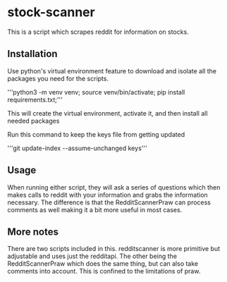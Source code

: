 # stock-scanner

This is a script which scrapes reddit for information on stocks.

## Installation

Use python's virtual environment feature to download and isolate all the packages you need for the scripts.

'''python3 -m venv venv; source venv/bin/activate; pip install requirements.txt;'''

This will create the virtual environment, activate it, and then install all needed packages

Run this command to keep the keys file from getting updated

'''git update-index --assume-unchanged keys'''

## Usage

When running either script, they will ask a series of questions which then makes calls to reddit with your information and grabs the information necessary. The difference is that the RedditScannerPraw can process comments as well making it a bit more useful in most cases.

## More notes

There are two scripts included in this. redditscanner is more primitive but adjustable and uses just the redditapi. The other being the RedditScannerPraw which does the same thing, but can also take comments into account. This is confined to the limitations of praw.
